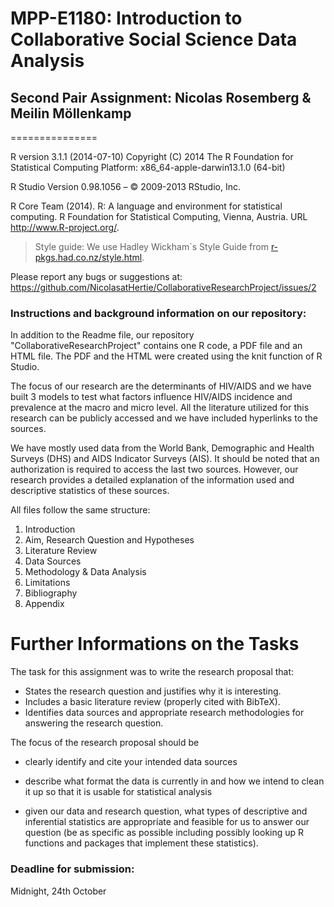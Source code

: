 # MPP-E1180: Introduction to Collaborative Social Science Data Analysis

## Second Pair Assignment: Nicolas Rosemberg & Meilin Möllenkamp

===============

R version 3.1.1 (2014-07-10)
Copyright (C) 2014 The R Foundation for Statistical Computing
Platform: x86_64-apple-darwin13.1.0 (64-bit)

R Studio Version 0.98.1056 – © 2009-2013 RStudio, Inc.

R Core Team (2014). R: A language and environment for
  statistical computing. R Foundation for Statistical
  Computing, Vienna, Austria. URL http://www.R-project.org/.
  
> Style guide: We use Hadley Wickham´s Style Guide from [r-pkgs.had.co.nz/style.html](http://r-pkgs.had.co.nz/style.html).

Please report any bugs or suggestions at: https://github.com/NicolasatHertie/CollaborativeResearchProject/issues/2

### Instructions and background information on our repository:

In addition to the Readme file, our repository "CollaborativeResearchProject" contains one R code, a PDF file and an HTML file. The PDF and the HTML were created using the knit function of R Studio. 

The focus of our research are the determinants of HIV/AIDS and we have built 3 models to test what factors influence HIV/AIDS incidence and prevalence at the macro and micro level. All the literature utilized for this research can be publicly accessed and we have included hyperlinks to the sources. 

We have mostly used data from the World Bank, Demographic and Health Surveys (DHS) and AIDS Indicator Surveys (AIS). It should be noted that an authorization is required to access the last two sources. However, our research provides a detailed explanation of the information used and descriptive statistics of these sources. 

All files follow the same structure:

1. Introduction
2. Aim, Research Question and Hypotheses
3. Literature Review
4. Data Sources
5. Methodology & Data Analysis
6. Limitations
7. Bibliography
8. Appendix


# Further Informations on the Tasks

The task for this assignment was to write the research proposal that:

+ States the research question and justifies why it is interesting.
+ Includes a basic literature review (properly cited with BibTeX).
+ Identifies data sources and appropriate research methodologies 
for answering the research question.

The focus of the research proposal should be 

+ clearly identify and cite your intended data sources

+ describe what format the data is currently in and how we intend to clean it up so that it is usable for statistical analysis

+ given our data and research question, what types of descriptive and inferential statistics are appropriate and feasible for us to answer our question (be as specific as possible including possibly looking up R functions and packages that implement these statistics).

### Deadline for submission:
Midnight, 24th October




